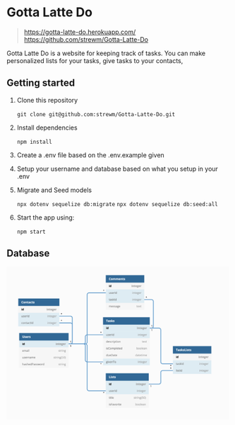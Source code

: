 # Gotta Latte Do

> https://gotta-latte-do.herokuapp.com/
> https://github.com/strewm/Gotta-Latte-Do

Gotta Latte Do is a website for keeping track of tasks.  You can make personalized lists for your tasks, give tasks to your contacts,

## Getting started

1. Clone this repository

   `git clone git@github.com:strewm/Gotta-Latte-Do.git`

2. Install dependencies

    `npm install`

3.  Create a .env file based on the .env.example given

4.  Setup your username and database based on what you setup in your .env

5. Migrate and Seed models

    `npx dotenv sequelize db:migrate`
    `npx dotenv sequelize db:seed:all`

6. Start the app using:

	`npm start`

## Database

![Database Diagram](./images/db-diagram.png)
